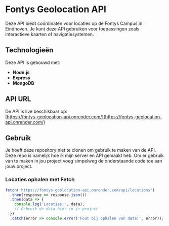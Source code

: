 # Fontys Geolocation API
Deze API biedt coördinaten voor locaties op de Fontys Campus in Eindhoven. Je kunt deze API gebruiken voor toepassingen zoals interactieve kaarten of navigatiesystemen.

## Technologieën

Deze API is gebouwd met:
- **Node.js**
- **Express**
- **MongoDB**

## API URL

De API is live beschikbaar op:  
[https://fontys-geolocation-api.onrender.com/](https://fontys-geolocation-api.onrender.com/)

## Gebruik

Je hoeft deze repository niet te clonen om gebruik te maken van de API. Deze repo is namelijk hoe ik mijn server en API gemaakt heb. Om er gebruik van te maken in jou project voeg simpelweg de onderstaande code toe aan jouw project.

### Locaties ophalen met Fetch
```javascript
fetch('https://fontys-geolocation-api.onrender.com/api/locations')
  .then(response => response.json())
  .then(data => {
    console.log('Locaties:', data);
    // Gebruik de data hier in je project
  })
  .catch(error => console.error('Fout bij ophalen van data:', error));
```

